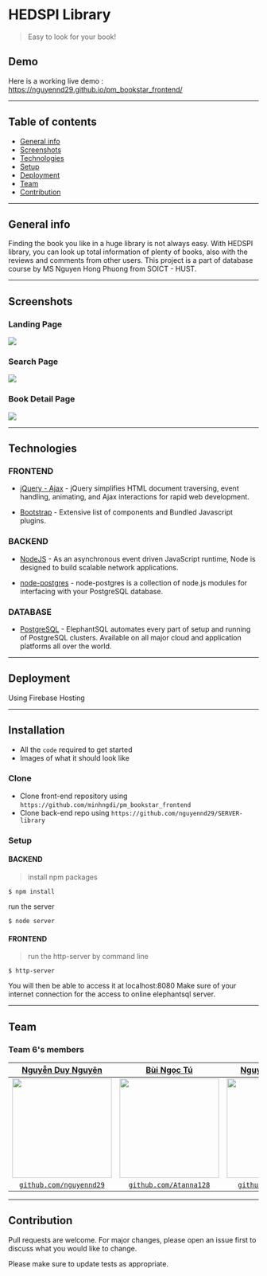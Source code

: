 # HEDSPI Library
> Easy to look for your book!
## Demo
Here is a working live demo : https://nguyennd29.github.io/pm_bookstar_frontend/
___
## Table of contents
* [General info](#general-info)
* [Screenshots](#screenshots)
* [Technologies](#technologies)
* [Setup](#setup)
* [Deployment](#deployment)
* [Team](#team)
* [Contribution](#contribution)
---
## General info
Finding the book you like in a huge library is not always easy. With HEDSPI library, you can look up total information of plenty of books, also with the reviews and comments from other users.
This project is a part of database course by MS Nguyen Hong Phuong from SOICT - HUST.

---

## Screenshots

### Landing Page

![](https://scontent.fhph1-2.fna.fbcdn.net/v/t1.0-9/102558878_1150329688633735_6150291739903890462_o.jpg?_nc_cat=101&_nc_sid=8024bb&_nc_ohc=nlgJMlFk9D4AX86P_Ql&_nc_ht=scontent.fhph1-2.fna&oh=9218e8b9ac77204e25f3033368095887&oe=5F0E5013)

### Search Page
![](https://scontent.fhph1-1.fna.fbcdn.net/v/t1.0-9/104438250_1150329781967059_3805385838980798479_o.jpg?_nc_cat=104&_nc_sid=8024bb&_nc_ohc=8Pfr7wSfcDgAX9YjFue&_nc_ht=scontent.fhph1-1.fna&oh=c5e0c3d2c524e1c4c66ea54e85378962&oe=5F0D8CC3)

### Book Detail Page
![](https://scontent.fhph1-1.fna.fbcdn.net/v/t1.0-9/104644215_1150329801967057_8166869742145565855_o.jpg?_nc_cat=104&_nc_sid=8024bb&_nc_ohc=gMkgncVqKtgAX-tAP24&_nc_ht=scontent.fhph1-1.fna&oh=b5a59b0ff5b3eb0ef8b7be327d2be764&oe=5F0F2446)

---
## Technologies
### FRONTEND
- [jQuery - Ajax](http://www.w3schools.com/jquery/jquery_ref_ajax.asp) - jQuery simplifies HTML document traversing, event handling, animating, and Ajax interactions for rapid web development.

- [Bootstrap](http://getbootstrap.com/) - Extensive list of components and  Bundled Javascript plugins.

### BACKEND
- [NodeJS](https://nodejs.org/) - As an asynchronous event driven JavaScript runtime, Node is designed to build scalable network applications.

- [node-postgres](https://node-postgres.com) - node-postgres is a collection of node.js modules for interfacing with your PostgreSQL database. 

### DATABASE
- [PostgreSQL](https://www.elephantsql.com) - ElephantSQL automates every part of setup and running of PostgreSQL clusters. Available on all major cloud and application platforms all over the world.

---

## Deployment

Using Firebase Hosting

---

## Installation

- All the `code` required to get started
- Images of what it should look like

### Clone

- Clone front-end repository using `https://github.com/minhngdi/pm_bookstar_frontend`
- Clone back-end repo using `https://github.com/nguyennd29/SERVER-library`

### Setup
#### BACKEND
> install npm packages

```shell
$ npm install

```
run the server
```shell
$ node server

```

#### FRONTEND
> run the http-server by command line

```shell
$ http-server

```
 You will then be able to access it at localhost:8080
 Make sure of your internet connection for the access to online elephantsql server.

---

## Team
### Team 6's members
| <a href="https://github.com/nguyennd29" target="_blank">**Nguyễn Duy Nguyên**</a> | <a href="https://github.com/Atanna128" target="_blank">**Bùi Ngọc Tú**</a> | <a href="https://github.com/minhngdi/" target="_blank">**Nguyễn Đình Minh**</a> | 
| :---: |:---:|:---:|
| <img width="200" src="https://scontent.fhph1-1.fna.fbcdn.net/v/t1.0-1/46519527_2242209876056840_7194311056796155904_o.jpg?_nc_cat=100&_nc_sid=dbb9e7&_nc_ohc=zaPW_9yXnEYAX_YbrMJ&_nc_ht=scontent.fhph1-1.fna&oh=684be3b4d02ebd987879ebba9d5605f5&oe=5F0F7655"> | <img width="200" src="https://i.imgur.com/nGfQqCM.jpg"> | <img width="200" src="https://scontent.fhph1-1.fna.fbcdn.net/v/t1.0-9/104099805_1150326181967419_176249026345616784_n.jpg?_nc_cat=100&_nc_sid=8024bb&_nc_ohc=qeak8s4JgxsAX8-C6he&_nc_ht=scontent.fhph1-1.fna&oh=f2c7642a0e8140aff9080ba06c5d3809&oe=5F100F68">  |
| <a href="http://github.com/nguyennd29" target="_blank">`github.com/nguyennd29`</a> | <a href="http://github.com/Atanna128" target="_blank">`github.com/Atanna128`</a> | <a href="https://github.com/minhngdi/" target="_blank">`github.com/minhngdi`</a> |


---



## Contribution
Pull requests are welcome. For major changes, please open an issue first to discuss what you would like to change.

Please make sure to update tests as appropriate.

